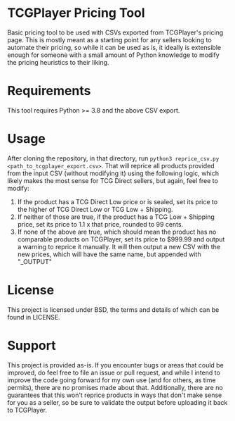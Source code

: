 # TCGPlayer Pricing Tool
Basic pricing tool to be used with CSVs exported from TCGPlayer's pricing page. 
This is mostly meant as a starting point for any sellers looking to automate their pricing, so while it can be used as is, it ideally is extensible enough for
someone with a small amount of Python knowledge to modify the pricing heuristics to their liking. 

# Requirements
This tool requires Python >= 3.8 and the above CSV export.

# Usage
After cloning the repository, in that directory, run `python3 reprice_csv.py <path_to_tcgplayer_export.csv>`. 
That will reprice all products provided from the input CSV (without modifying it) using the following logic, which likely makes the most sense for TCG Direct sellers, but again, feel free to modify:
1. If the product has a TCG Direct Low price or is sealed, set its price to the higher of TCG Direct Low or TCG Low + Shipping.
2. If neither of those are true, if the product has a TCG Low + Shipping price, set its price to 1.1 x that price, rounded to 99 cents.
3. If none of the above are true, which should mean the product has no comparable products on TCGPlayer, set its price to $999.99 and output a warning to reprice it manually.
It will then output a new CSV with the new prices, which will have the same name, but appended with "_OUTPUT"

# License
This project is licensed under BSD, the terms and details of which can be found in LICENSE.

# Support
This project is provided as-is. If you encounter bugs or areas that could be improved, do feel free to file an issue or pull request,
and while I intend to improve the code going forward for my own use (and for others, as time permits), there are no promises
made about that. Additionally, there are no guarantees that this won't reprice products in ways that don't make sense
for you as a seller, so be sure to validate the output before uploading it back to TCGPlayer.